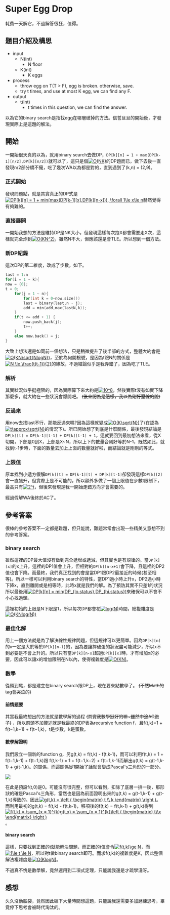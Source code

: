 # Super Egg Drop
耗費一天解它，不過解答很狂，值得。

## 題目介紹及構思
- input
  - N(int)
    - N floor
  - K(int)
    - K eggs
- process
  - throw egg on T(T > F), egg is broken. otherwise, save.
  - try t times, and use at most K egg, we can find any F.
- output
  - t(int)
    - t times in this question, we can find the answer.

以為它的binary search是指找egg在哪層破掉的方法。信誓旦旦的開始後，才發現實際上是這題的解法。

## 開始
一開始很天真的以為，就用binary search去做DP，`DP[k][n] = 1 + max(DP[k-1][n/2],DP[k][n/2])`就可以了，這只是個<a href="https://www.codecogs.com/eqnedit.php?latex=O(NK)" target="_blank"><img src="https://latex.codecogs.com/gif.latex?O(NK)" title="O(NK)" /></a>的DP題而已，做下去後一直發現n/2部分橋不攏，吃了幾次WA以為都是對的，直到遇到了(k,n) = (2,9)。

### 正式開始
發現問題點，就是其實真正的DP式是<a href="https://www.codecogs.com/eqnedit.php?latex=DP[k][n]&space;=&space;1&space;&plus;&space;min(max(DP[k-1][x],DP[k][n-x])),&space;\forall&space;1\le&space;x\le&space;n" target="_blank"><img src="https://latex.codecogs.com/gif.latex?DP[k][n]&space;=&space;1&space;&plus;&space;min(max(DP[k-1][x],DP[k][n-x])),&space;\forall&space;1\le&space;x\le&space;n" title="DP[k][n] = 1 + min(max(DP[k-1][x],DP[k][n-x])), \forall 1\le x\le n" /></a>赫然覺得有夠難的。

### 直接展開
一開始我想的方法是維持DP是NK大小，但發現這樣每次跑X都會需要走X次，這樣就完全炸到<a href="https://www.codecogs.com/eqnedit.php?latex=O(KN^2)" target="_blank"><img src="https://latex.codecogs.com/gif.latex?O(KN^2)" title="O(KN^2)" /></a>，雖然N不大，但應該還是會TLE。所以想到一個方法。

### 新DP紀錄
這次DP的第二維度，改成了步數，如下。

```C++ =
last = 1:n
for(i = 1 ~ k){
now = {0};
t = 0;
    for(j = 1 ~ n){
        for(int k = 0~now.size())
        last = binary(last,n - j);
        add = min(add,max(lastN,k));
    }
    if(t <= add + 1) {
        now.push_back(j);
        t++;
    }
    else now.back() = j;
}
```
大致上想法還是如同前一個想法，只是稍微提升了後半部的方式，整體大約會是<a href="https://www.codecogs.com/eqnedit.php?latex=O(KN\sqrt{NlogN})" target="_blank"><img src="https://latex.codecogs.com/gif.latex?O(KN\sqrt{NlogN})" title="O(KN\sqrt{NlogN})" /></a>，至於為何開根號，是因為t跟N的關係是<a href="https://www.codecogs.com/eqnedit.php?latex=N&space;\le&space;\frac{t(t-1)}{2}" target="_blank"><img src="https://latex.codecogs.com/gif.latex?N&space;\le&space;\frac{t(t-1)}{2}" title="N \le \frac{t(t-1)}{2}" /></a>的緣故，不過結論似乎是我弄錯了，因為吃了TLE。

### 解析
其實狀況似乎挺極限的，因為實際算下來大約是<a href="https://www.codecogs.com/eqnedit.php?latex=10^8" target="_blank"><img src="https://latex.codecogs.com/gif.latex?10^8" title="10^8" /></a>，然後實際t沒有如實下降那麼多，就大約在一些狀況會爆開吧。 ~~(後來認為是這樣，我以為剛好壓線的說)~~

### 反過來
用now去找last不行，那能反過來嗎?因為這樣就變成<a href="https://www.codecogs.com/eqnedit.php?latex=O(K\sqrt{N})" target="_blank"><img src="https://latex.codecogs.com/gif.latex?O(K\sqrt{N})" title="O(K\sqrt{N})" /></a>了(在認為<a href="https://www.codecogs.com/eqnedit.php?latex=t\approx\sqrt{N}" target="_blank"><img src="https://latex.codecogs.com/gif.latex?t\approx\sqrt{N}" title="t\approx\sqrt{N}" /></a>的情況下)。所已開始想了到底是什麼關係，最後發現結論是`DP[k][t] = DP[k-1][t-1] + DP[k][t-1] + 1`，這就要回到最初想法來看，從X切開，下部是0到X，上部是X~N，所以上下的數量合剛好等於N-1，既然如此，就找到t-1步時，下面的數量去加上上面的數量就好啦，而結論就是剛剛的等式。

### 上限值
原本找到小遞方假解`DP[k][t] = DP[k-1][t] + DP[k][t-1]`卻發現這樣`DP[k][2]`會一直飆升，但實際上是不可能的，所以額外多做了一個上限值在步數t限制下，最高只有<a href="https://www.codecogs.com/eqnedit.php?latex=2^t" target="_blank"><img src="https://latex.codecogs.com/gif.latex?2^t" title="2^t" /></a>，但後來發現是我一開始走錯方向才會需要的。

經過假解WA後終於AC了。

## 參考答案
很棒的參考答案不一定都是難題，但只能說，難題常常會出現一些精美又意想不到的參考答案。

### binary search
雖然這裡的DP最大值沒有做到完全遞增或遞減，但其實也是有規律的。當`DP[k][x]`的x上升，這裡的DP1值會上升，但相對的`DP[k][n-x+1]`會下降，且這裡的DP2值也會下降。而最終，我們真正找到的會是當DP1跟DP2最接近的時候(甚至相等)。所以一樣可以利用binary search的特性，當DP1過小時上升x，DP2過小時下降x，直到離開或是相等時，此時x就是我們的解。為了預防其實不只差1的狀況所以最後用<a href="https://www.codecogs.com/eqnedit.php?latex=DP[k][n]&space;=&space;min(DP_{lo.status},DP_{hi.status})" target="_blank"><img src="https://latex.codecogs.com/gif.latex?DP[k][n]&space;=&space;min(DP_{lo.status},DP_{hi.status})" title="DP[k][n] = min(DP_{lo.status},DP_{hi.status})" /></a>來確保可以不會不小心找過頭。

這裡初始的上限是N下限是1，所以每次DP都會花<a href="https://www.codecogs.com/eqnedit.php?latex=log(N)" target="_blank"><img src="https://latex.codecogs.com/gif.latex?log(N)" title="log(N)" /></a>時間，總複雜度是<a href="https://www.codecogs.com/eqnedit.php?latex=O(KNlog(N))" target="_blank"><img src="https://latex.codecogs.com/gif.latex?O(KNlog(N))" title="O(KNlog(N))" /></a>

### 最佳化解
用上一個方法就是為了解決線性規律問題，但這規律可以更簡單。因為`DP[k][n]`的x一定是大於等於`DP[k][n-1]`的，因為要讓摔破蛋的狀況盡可能減少，所以x不到必要是不會上升的。所以只有當`DP[k][n-x]`超過`DP[k][x]`時，才有增加x的必要，因此可以讓x的增加限制在N以內，使得複雜度是<a href="https://www.codecogs.com/eqnedit.php?latex=O(KN)" target="_blank"><img src="https://latex.codecogs.com/gif.latex?O(KN)" title="O(KN)" /></a>。

### 數學
從頭到尾，都是建立在binary search跟DP上，現在要來點數學了。 ~~(不然Math的tag會哭泣的)~~

#### 前情題要
其實我最終想出的方法就是數學解的過程 ~~(其實我數學挺好的嘛\~雖然中途AC跑了)~~ ，所以前頭不加贅述就是我最終的DP表為recursive function f，且f(t,k)=1 + f(t−1,k−1) + f(t−1,k)，t是步數，k是蛋數。

#### 數學解證明
我們設立一個新的function g，另g(t,k) = f(t,k) - f(t,k-1)，而可以利用f(t,k) = 1 + f(t−1,k-1) + f(t−1,k)跟 f(t,k-1) = 1 + f(t−1,k−2) + f(t−1,k-1)而解出g(t,k) = g(t-1,k-1) + g(t-1,k)。的關係，而這關係從1開始了話就會變成Pascal's三角形的一部分。

![](https://i.imgur.com/utSunmL.png)

在此是預設f(t,0)是0。可能沒有很完整，但可以看到，扣除了底層一排一後，那形狀的確是Pascal's三角形，當然也是因為前面證明出來的g(t,k) = g(t-1,k-1) + g(t-1,k)導致的。因此<a href="https://www.codecogs.com/eqnedit.php?latex=g(t,k)&space;=&space;\left&space;(&space;\begin{matrix}&space;t&space;\\&space;k&space;\end{matrix}&space;\right&space;)" target="_blank"><img src="https://latex.codecogs.com/gif.latex?g(t,k)&space;=&space;\left&space;(&space;\begin{matrix}&space;t&space;\\&space;k&space;\end{matrix}&space;\right&space;)" title="g(t,k) = \left ( \begin{matrix} t \\ k \end{matrix} \right )" /></a>。而利用最初的g(t,k) = f(t,k) - f(t,k-1)，移項後的f(t,k) = f(t,k-1) + g(t,k)得到<a href="https://www.codecogs.com/eqnedit.php?latex=f(t,k)&space;=&space;\sum_{x&space;=&space;1}^{k}g(t,x)&space;=&space;\sum_{x&space;=&space;1}^{k}\left&space;(&space;\begin{matrix}&space;t\\x&space;\end{matrix}&space;\right&space;)" target="_blank"><img src="https://latex.codecogs.com/gif.latex?f(t,k)&space;=&space;\sum_{x&space;=&space;1}^{k}g(t,x)&space;=&space;\sum_{x&space;=&space;1}^{k}\left&space;(&space;\begin{matrix}&space;t\\x&space;\end{matrix}&space;\right&space;)" title="f(t,k) = \sum_{x = 1}^{k}g(t,x) = \sum_{x = 1}^{k}\left ( \begin{matrix} t\\x \end{matrix} \right )" /></a>。

#### binary search
這樣，只要找到正確的t就能解決問題，而正確的t值會令<a href="https://www.codecogs.com/eqnedit.php?latex=f(t,k)\ge&space;N" target="_blank"><img src="https://latex.codecogs.com/gif.latex?f(t,k)\ge&space;N" title="f(t,k)\ge N" /></a>，而<a href="https://www.codecogs.com/eqnedit.php?latex=1\le&space;t&space;\le&space;N" target="_blank"><img src="https://latex.codecogs.com/gif.latex?1\le&space;t&space;\le&space;N" title="1\le t \le N" /></a>，所以對t做binary search即可。而求f(t,k)的複雜度是K，因此整個解法複雜度是<a href="https://www.codecogs.com/eqnedit.php?latex=O(KlogN)" target="_blank"><img src="https://latex.codecogs.com/gif.latex?O(KlogN)" title="O(KlogN)" /></a>。

不過真不愧是數學解，竟然還用到二項式定理，只能說我還是才疏學淺呀。

## 感想
久久沒動腦袋，竟然因此砸下大量時間想這題，只能說我還需要多加磨練思考，畢竟停下思考會被時代淘汰的。
